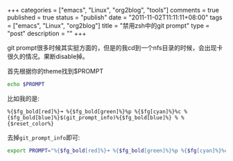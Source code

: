 +++
categories = ["emacs", "Linux", "org2blog", "tools"]
comments = true
published = true
status = "publish"
date = "2011-11-02T11:11:11+08:00"
tags = ["emacs", "Linux", "org2blog"]
title = "禁用zsh中的git prompt"
type = "post"
description = ""
+++

git prompt很多时候其实挺方面的，但是的我cd到一个nfs目录的时候，会出现卡很久的情况。果断disable掉。

首先根据你的theme找到$PROMPT 

```sh
echo $PROMPT
```

比如我的是: 

``` 
%{$fg_bold[red]%}➜ %{$fg_bold[green]%}%p %{$fg[cyan]%}%c %{$fg_bold[blue]%}$(git_prompt_info)%{$fg_bold[blue]%} % %{$reset_color%}
```

去掉`git_prompt_info`即可: 

```sh
export PROMPT="%{$fg_bold[red]%}➜ %{$fg_bold[green]%}%p %{$fg[cyan]%}%c %{$fg_bold[blue]%}%{$fg_bold[blue]%} % %{$reset_color%}"
```
<!--more-->